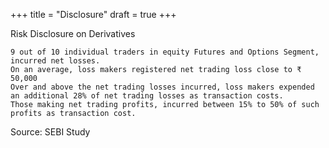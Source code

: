 
+++
title = "Disclosure"
draft = true
+++

Risk Disclosure on Derivatives

    9 out of 10 individual traders in equity Futures and Options Segment, incurred net losses.
    On an average, loss makers registered net trading loss close to ₹ 50,000
    Over and above the net trading losses incurred, loss makers expended an additional 28% of net trading losses as transaction costs.
    Those making net trading profits, incurred between 15% to 50% of such profits as transaction cost.

Source: SEBI Study
